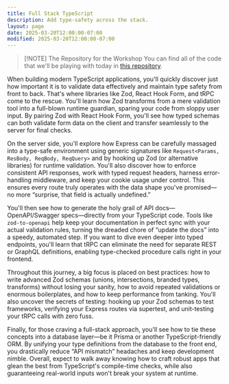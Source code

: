 ```yaml
---
title: Full Stack TypeScript
description: Add type-safety across the stack.
layout: page
date: 2025-03-20T12:00:00-07:00
modified: 2025-03-20T12:00:00-07:00
---
```


> [!NOTE] The Repository for the Workshop
> You can find all of the code that we'll be playing with today in [this repository](https://github.com/stevekinney/full-stack-typescript).

When building modern TypeScript applications, you'll quickly discover just how important it is to validate data effectively and maintain type safety from front to back. That's where libraries like Zod, React Hook Form, and tRPC come to the rescue. You'll learn how Zod transforms from a mere validation tool into a full-blown runtime guardian, sparing your code from sloppy user input. By pairing Zod with React Hook Form, you'll see how typed schemas can both validate form data on the client and transfer seamlessly to the server for final checks.

On the server side, you'll explore how Express can be carefully massaged into a type-safe environment using generic signatures like `Request<Params, ResBody, ReqBody, ReqQuery>` and by hooking up Zod (or alternative libraries) for runtime validation. You'll also discover how to enforce consistent API responses, work with typed request headers, harness error-handling middleware, and keep your cookie usage under control. This ensures every route truly operates with the data shape you've promised—no more “surprise, that field is actually undefined.”

You'll then see how to generate the holy grail of API docs—OpenAPI/Swagger specs—directly from your TypeScript code. Tools like `zod-to-openapi` help keep your documentation in perfect sync with your actual validation rules, turning the dreaded chore of “update the docs” into a speedy, automated step. If you want to dive even deeper into typed endpoints, you'll learn that tRPC can eliminate the need for separate REST or GraphQL definitions, enabling type-checked procedure calls right in your frontend.

Throughout this journey, a big focus is placed on best practices: how to write advanced Zod schemas (unions, intersections, branded types, transforms) without losing your sanity, how to avoid repeated validations or enormous boilerplates, and how to keep performance from tanking. You'll also uncover the secrets of testing: hooking up your Zod schemas to test frameworks, verifying your Express routes via supertest, and unit-testing your tRPC calls with zero fuss.

Finally, for those craving a full-stack approach, you'll see how to tie these concepts into a database layer—be it Prisma or another TypeScript-friendly ORM. By unifying your type definitions from the database to the front end, you drastically reduce “API mismatch” headaches and keep development nimble. Overall, expect to walk away knowing how to craft robust apps that glean the best from TypeScript's compile-time checks, while also guaranteeing real-world inputs won't break your system at runtime.
